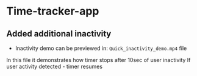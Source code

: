 # Time-tracker-app

## Added additional inactivity 

- Inactivity demo can be previewed in: `Quick_inactivity_demo.mp4` file

In this file it demonstrates how timer stops after 10sec of user inactivity
If user activity detected - timer resumes

